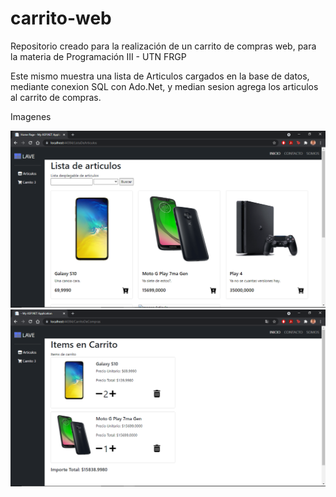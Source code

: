 # carrito-web
Repositorio creado para la realización de un carrito de compras web, para la materia de Programación III - UTN FRGP

Este mismo muestra una lista de Articulos cargados en la base de datos, mediante conexion SQL con Ado.Net, y median sesion agrega los articulos al carrito de compras.

Imagenes

<img src="Imagenes-Final/1.png" alt="Captura 1"/>
<img src="Imagenes-Final/2.png" alt="Captura 2"/>
